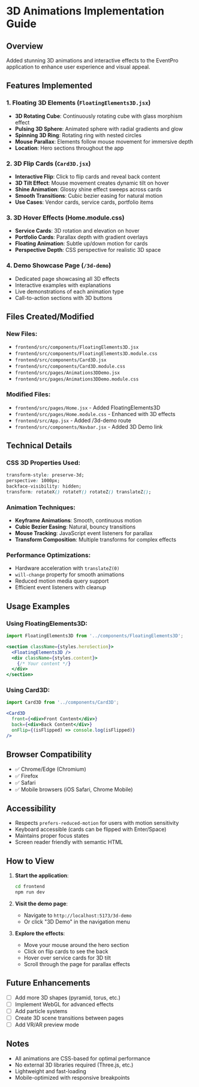 # 3D Animations Implementation Guide

## Overview
Added stunning 3D animations and interactive effects to the EventPro application to enhance user experience and visual appeal.

## Features Implemented

### 1. **Floating 3D Elements** (`FloatingElements3D.jsx`)
- **3D Rotating Cube**: Continuously rotating cube with glass morphism effect
- **Pulsing 3D Sphere**: Animated sphere with radial gradients and glow
- **Spinning 3D Ring**: Rotating ring with nested circles
- **Mouse Parallax**: Elements follow mouse movement for immersive depth
- **Location**: Hero sections throughout the app

### 2. **3D Flip Cards** (`Card3D.jsx`)
- **Interactive Flip**: Click to flip cards and reveal back content
- **3D Tilt Effect**: Mouse movement creates dynamic tilt on hover
- **Shine Animation**: Glossy shine effect sweeps across cards
- **Smooth Transitions**: Cubic bezier easing for natural motion
- **Use Cases**: Vendor cards, service cards, portfolio items

### 3. **3D Hover Effects** (Home.module.css)
- **Service Cards**: 3D rotation and elevation on hover
- **Portfolio Cards**: Parallax depth with gradient overlays
- **Floating Animation**: Subtle up/down motion for cards
- **Perspective Depth**: CSS perspective for realistic 3D space

### 4. **Demo Showcase Page** (`/3d-demo`)
- Dedicated page showcasing all 3D effects
- Interactive examples with explanations
- Live demonstrations of each animation type
- Call-to-action sections with 3D buttons

## Files Created/Modified

### New Files:
- `frontend/src/components/FloatingElements3D.jsx`
- `frontend/src/components/FloatingElements3D.module.css`
- `frontend/src/components/Card3D.jsx`
- `frontend/src/components/Card3D.module.css`
- `frontend/src/pages/Animations3DDemo.jsx`
- `frontend/src/pages/Animations3DDemo.module.css`

### Modified Files:
- `frontend/src/pages/Home.jsx` - Added FloatingElements3D
- `frontend/src/pages/Home.module.css` - Enhanced with 3D effects
- `frontend/src/App.jsx` - Added /3d-demo route
- `frontend/src/components/Navbar.jsx` - Added 3D Demo link

## Technical Details

### CSS 3D Properties Used:
```css
transform-style: preserve-3d;
perspective: 1000px;
backface-visibility: hidden;
transform: rotateX() rotateY() rotateZ() translateZ();
```

### Animation Techniques:
- **Keyframe Animations**: Smooth, continuous motion
- **Cubic Bezier Easing**: Natural, bouncy transitions
- **Mouse Tracking**: JavaScript event listeners for parallax
- **Transform Composition**: Multiple transforms for complex effects

### Performance Optimizations:
- Hardware acceleration with `translateZ(0)`
- `will-change` property for smooth animations
- Reduced motion media query support
- Efficient event listeners with cleanup

## Usage Examples

### Using FloatingElements3D:
```jsx
import FloatingElements3D from '../components/FloatingElements3D';

<section className={styles.heroSection}>
  <FloatingElements3D />
  <div className={styles.content}>
    {/* Your content */}
  </div>
</section>
```

### Using Card3D:
```jsx
import Card3D from '../components/Card3D';

<Card3D
  front={<div>Front Content</div>}
  back={<div>Back Content</div>}
  onFlip={(isFlipped) => console.log(isFlipped)}
/>
```

## Browser Compatibility
- ✅ Chrome/Edge (Chromium)
- ✅ Firefox
- ✅ Safari
- ✅ Mobile browsers (iOS Safari, Chrome Mobile)

## Accessibility
- Respects `prefers-reduced-motion` for users with motion sensitivity
- Keyboard accessible (cards can be flipped with Enter/Space)
- Maintains proper focus states
- Screen reader friendly with semantic HTML

## How to View

1. **Start the application**:
   ```bash
   cd frontend
   npm run dev
   ```

2. **Visit the demo page**:
   - Navigate to `http://localhost:5173/3d-demo`
   - Or click "3D Demo" in the navigation menu

3. **Explore the effects**:
   - Move your mouse around the hero section
   - Click on flip cards to see the back
   - Hover over service cards for 3D tilt
   - Scroll through the page for parallax effects

## Future Enhancements
- [ ] Add more 3D shapes (pyramid, torus, etc.)
- [ ] Implement WebGL for advanced effects
- [ ] Add particle systems
- [ ] Create 3D scene transitions between pages
- [ ] Add VR/AR preview mode

## Notes
- All animations are CSS-based for optimal performance
- No external 3D libraries required (Three.js, etc.)
- Lightweight and fast-loading
- Mobile-optimized with responsive breakpoints
